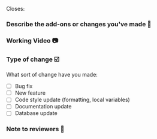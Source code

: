 <!-- #issue-number  -->
Closes: 

### Describe the add-ons or changes you've made 📃



### Working Video 📷
<!-- Must add the working video of your changes with integration with jarvis to review your pr -->



### Type of change ☑️
<!-- Please delete options that are not relevant. -->
What sort of change have you made:

<!--
Example how to mark a checkbox:-
- [x] My code follows the code style of this project.
-->
- [ ] Bug fix 
- [ ] New feature 
- [ ] Code style update (formatting, local variables) 
- [ ] Documentation update 
- [ ] Database update 

### Note to reviewers 📄
<!-- Add notes to reviewers if applicable -->
